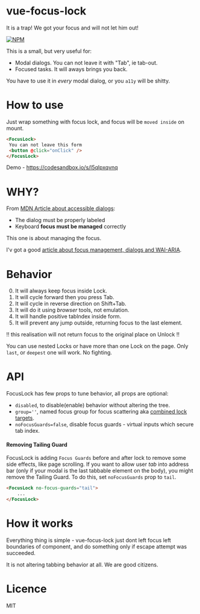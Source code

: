 # vue-focus-lock
It is a trap! We got your focus and will not let him out!

[![NPM](https://nodei.co/npm/vue-focus-lock.png?downloads=true&stars=true)](https://nodei.co/npm/vue-focus-lock/)

This is a small, but very useful for:
 - Modal dialogs. You can not leave it with "Tab", ie tab-out.
 - Focused tasks. It will aways brings you back.
 
You have to use it in _every_ modal dialog, or you `a11y` will be shitty.
 
# How to use
Just wrap something with focus lock, and focus will be `moved inside` on mount.
```html
<FocusLock>
 You can not leave this form
 <button @click="onClick" />
</FocusLock> 
```
 Demo - https://codesandbox.io/s/l5qlpxqvnq

# WHY?
From [MDN Article about accessible dialogs](https://developer.mozilla.org/en-US/docs/Web/Accessibility/ARIA/ARIA_Techniques/Using_the_dialog_role):
 - The dialog must be properly labeled
 - Keyboard __focus must be managed__ correctly
 
This one is about managing the focus.

I'v got a good [article about focus management, dialogs and  WAI-ARIA](https://medium.com/@antonkorzunov/its-a-focus-trap-699a04d66fb5).    


# Behavior
 0. It will always keep focus inside Lock.
 1. It will cycle forward then you press Tab.
 2. It will cycle in reverse direction on Shift+Tab.
 3. It will do it using _browser_ tools, not emulation.
 4. It will handle positive tabIndex inside form.
 5. It will prevent any jump outside, returning focus to the last element.
 
 !! this realisation will not return focus  to the original place on Unlock !! 

You can use nested Locks or have more than one Lock on the page.
Only `last`, or `deepest` one will work. No fighting.

# API
 FocusLock has few props to tune behavior, all props are optional:
  - `disabled`, to disable(enable) behavior without altering the tree.
  - `group=''`, named focus group for focus scattering aka [combined lock targets](https://github.com/theKashey/vue-focus-lock/issues/2).
  - `noFocusGuards=false`, disable focus guards - virtual inputs which secure tab index.

#### Removing Tailing Guard
  FocusLock is adding `Focus Guards` before and after lock to remove some side effects, like page scrolling. 
  If you want to allow user _tab_ into address bar (only if your modal is the last tabbable element on the body), 
  you might remove the Tailing Guard. To do this, set `noFocusGuards` prop to `tail`.
```html
<FocusLock no-focus-guards="tail">
    ...
</FocusLock> 
```

# How it works
 Everything thing is simple - vue-focus-lock just dont left focus left boundaries of component, and
 do something only if escape attempt was succeeded.
 
 It is not altering tabbing behavior at all. We are good citizens.

# Licence
 MIT
 
 
